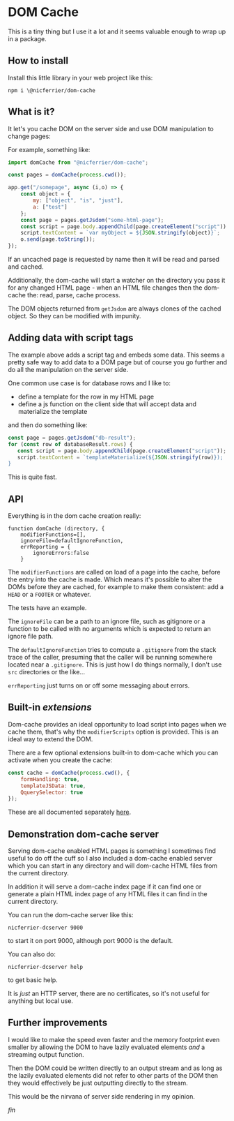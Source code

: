 # DOM Cache

This is a tiny thing but I use it a lot and it seems valuable enough
to wrap up in a package.


## How to install

Install this little library in your web project like this:

```
npm i \@nicferrier/dom-cache
```


## What is it?

It let's you cache DOM on the server side and use DOM manipulation to
change pages:

For example, something like:

```js
import domCache from "@nicferrier/dom-cache";

const pages = domCache(process.cwd());

app.get("/somepage", async (i,o) => {
    const object = {
        my: ["object", "is", "just"],
        a: ["test"]
    };
    const page = pages.getJsdom("some-html-page");
    const script = page.body.appendChild(page.createElement("script"))
    script.textContent = `var myObject = ${JSON.stringify(object)}`;
    o.send(page.toString());
});
```

If an uncached page is requested by name then it will be
read and parsed and cached.

Additionally, the dom-cache will start a watcher on the directory you
pass it for any changed HTML page - when an HTML file changes then the
dom-cache the: read, parse, cache process.

The DOM objects returned from `getJsdom` are always clones of the
cached object. So they can be modified with impunity.

## Adding data with script tags

The example above adds a script tag and embeds some data. This seems a
pretty safe way to add data to a DOM page but of course you go further
and do all the manipulation on the server side.

One common use case is for database rows and I like to:

* define a template for the row in my HTML page
* define a js function on the client side that will accept data and materialize the template

and then do something like:

```js
const page = pages.getJsdom("db-result");
for (const row of databaseResult.rows) {
   const script = page.body.appendChild(page.createElement("script"));
   script.textContent = `templateMaterialize(${JSON.stringify(row)});
}
```

This is quite fast.


## API

Everything is in the dom cache creation really:

```
function domCache (directory, {
    modifierFunctions=[],
    ignoreFile=defaultIgnoreFunction,
    errReporting = {
        ignoreErrors:false
    }
```

The `modifierFunctions` are called on load of a page into the cache,
before the entry into the cache is made. Which means it's possible to
alter the DOMs before they are cached, for example to make them
consistent: add a `HEAD` or a `FOOTER` or whatever.

The tests have an example.


The `ignoreFile` can be a path to an ignore file, such as gitignore or
a function to be called with no arguments which is expected to return
an ignore file path.

The `defaultIgnoreFunction` tries to compute a `.gitignore` from the
stack trace of the caller, presuming that the caller will be running
somewhere located near a `.gitignore`. This is just how I do things
normally, I don't use `src` directories or the like...

`errReporting` just turns on or off some messaging about errors.


## Built-in _extensions_

Dom-cache provides an ideal opportunity to load script into pages when
we cache them, that's why the `modifierScripts` option is
provided. This is an ideal way to extend the DOM.

There are a few optional extensions built-in to dom-cache which you
can activate when you create the cache:

```js
const cache = domCache(process.cwd(), {
    formHandling: true,
    templateJSData: true,
    QquerySelector: true
});
```

These are all documented separately
[here](READMY-EXTENDING-WEBDEV-WITH-DOMCACHE.md).


## Demonstration dom-cache server

Serving dom-cache enabled HTML pages is something I sometimes find
useful to do off the cuff so I also included a dom-cache enabled
server which you can start in any directory and will dom-cache HTML
files from the current directory.

In addition it will serve a dom-cache index page if it can find one or
generate a plain HTML index page of any HTML files it can find in the
current directory.

You can run the dom-cache server like this:

```
nicferrier-dcserver 9000
```

to start it on port 9000, although port 9000 is the default.

You can also do:

```
nicferrier-dcserver help
```

to get basic help.

It is _just_ an HTTP server, there are no certificates, so it's not
useful for anything but local use.


## Further improvements

I would like to make the speed even faster and the memory footprint
even smaller by allowing the DOM to have lazily evaluated elements
_and_ a streaming output function.

Then the DOM could be written directly to an output stream and as long
as the lazily evaluated elements did not refer to other parts of the
DOM then they would effectively be just outputting directly to the
stream.

This would be the nirvana of server side rendering in my opinion.


_fin_